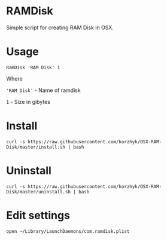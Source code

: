 # RAMDisk
Simple script for creating RAM Disk in OSX.

# Usage
	
	RamDisk 'RAM Disk' 1

Where

`'RAM Disk'` - Name of ramdisk

`1` - Size in gibytes

# Install

	curl -s https://raw.githubusercontent.com/korzhyk/OSX-RAM-Disk/master/install.sh | bash

# Uninstall

	curl -s https://raw.githubusercontent.com/korzhyk/OSX-RAM-Disk/master/uninstall.sh | bash

# Edit settings

	open ~/Library/LaunchDaemons/com.ramdisk.plist

